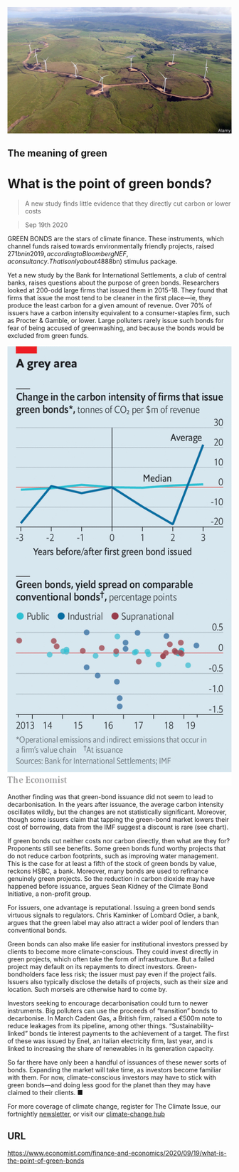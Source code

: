 ![](./images/20200919_FNP504.jpg)

## The meaning of green

# What is the point of green bonds?

> A new study finds little evidence that they directly cut carbon or lower costs

> Sep 19th 2020

GREEN BONDS are the stars of climate finance. These instruments, which channel funds raised towards environmentally friendly projects, raised $271bn in 2019, according to BloombergNEF, a consultancy. That is only about 4% of total bond issuance worldwide, but it easily makes green bonds the most popular form of eco-friendly debt. Covid-19 has only slightly slowed the rise. On September 2nd Germany issued green paper for the first time. The European Commission is mulling using them to fund just under a third of its €750bn ($888bn) stimulus package.

Yet a new study by the Bank for International Settlements, a club of central banks, raises questions about the purpose of green bonds. Researchers looked at 200-odd large firms that issued them in 2015-18. They found that firms that issue the most tend to be cleaner in the first place—ie, they produce the least carbon for a given amount of revenue. Over 70% of issuers have a carbon intensity equivalent to a consumer-staples firm, such as Procter & Gamble, or lower. Large polluters rarely issue such bonds for fear of being accused of greenwashing, and because the bonds would be excluded from green funds.



![](./images/20200919_FNC624.png)

Another finding was that green-bond issuance did not seem to lead to decarbonisation. In the years after issuance, the average carbon intensity oscillates wildly, but the changes are not statistically significant. Moreover, though some issuers claim that tapping the green-bond market lowers their cost of borrowing, data from the IMF suggest a discount is rare (see chart).

If green bonds cut neither costs nor carbon directly, then what are they for? Proponents still see benefits. Some green bonds fund worthy projects that do not reduce carbon footprints, such as improving water management. This is the case for at least a fifth of the stock of green bonds by value, reckons HSBC, a bank. Moreover, many bonds are used to refinance genuinely green projects. So the reduction in carbon dioxide may have happened before issuance, argues Sean Kidney of the Climate Bond Initiative, a non-profit group.

For issuers, one advantage is reputational. Issuing a green bond sends virtuous signals to regulators. Chris Kaminker of Lombard Odier, a bank, argues that the green label may also attract a wider pool of lenders than conventional bonds.

Green bonds can also make life easier for institutional investors pressed by clients to become more climate-conscious. They could invest directly in green projects, which often take the form of infrastructure. But a failed project may default on its repayments to direct investors. Green-bondholders face less risk; the issuer must pay even if the project fails. Issuers also typically disclose the details of projects, such as their size and location. Such morsels are otherwise hard to come by.

Investors seeking to encourage decarbonisation could turn to newer instruments. Big polluters can use the proceeds of “transition” bonds to decarbonise. In March Cadent Gas, a British firm, raised a €500m note to reduce leakages from its pipeline, among other things. “Sustainability-linked” bonds tie interest payments to the achievement of a target. The first of these was issued by Enel, an Italian electricity firm, last year, and is linked to increasing the share of renewables in its generation capacity.

So far there have only been a handful of issuances of these newer sorts of bonds. Expanding the market will take time, as investors become familiar with them. For now, climate-conscious investors may have to stick with green bonds—and doing less good for the planet than they may have claimed to their clients. ■

For more coverage of climate change, register for The Climate Issue, our fortnightly [newsletter](https://www.economist.com//theclimateissue/), or visit our [climate-change hub](https://www.economist.com//news/2020/04/24/the-economists-coverage-of-climate-change)

## URL

https://www.economist.com/finance-and-economics/2020/09/19/what-is-the-point-of-green-bonds
